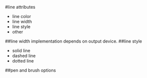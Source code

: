 #line attributes
- line color
- line width
- line style
- other

##line width
implementation depends on output device.
##line style
- solid line
- dashed line
- dotted line

##pen and brush options

